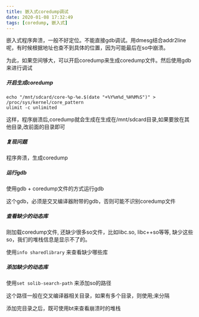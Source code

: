 ```yaml
---
title: 嵌入式coredump调试
date: 2020-01-08 17:32:49
tags: [coredump, 嵌入式]
---
```


嵌入式程序奔溃，一般不好定位。不能直接gdb调试。用dmesg结合addr2line呢，有时候根据地址也查不到具体的位置，因为可能最后在so中崩溃。

为此，如果空间够大，可以开启coredump来生成coredump文件。然后使用gdb来进行调试


##### 开启生成coredump

```
echo "/mnt/sdcard/core-%p-%e.$(date "+%Y%m%d_%H%M%S")" > /proc/sys/kernel/core_pattern
ulimit -c unlimited 
```

这样，程序崩溃后,coredump就会生成在生成在/mnt/sdcard目录,如果要放在其他目录,改前面的目录即可


##### 复现问题

程序奔溃，生成coredump


##### 运行gdb

使用gdb + coredump文件的方式运行gdb

这个gdb，必须是交叉编译器附带的gdb，否则可能不识别coredump文件


##### 查看缺少的动态库

刚加载coredump文件, 还缺少很多so文件，比如libc.so, libc++so等等, 缺少这些so，我们的堆栈信息是显示不了的。

使用`info sharedlibrary` 来查看缺少哪些库

##### 添加缺少的动态库

使用`set solib-search-path` 来添加so的路径

这个路径一般在交叉编译器相关目录，如果有多个目录，则使用;来分隔

添加完目录之后，既可使用bt来查看崩溃时的堆栈

